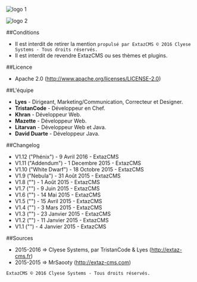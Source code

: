 ![logo 1](http://extaz-cms.fr/images/logo.png)

![logo 2](https://clyese-systems.com/img/logo.png)


##Conditions
* Il est interdit de retirer la mention `propulsé par ExtazCMS © 2016 Clyese Systems - Tous droits réservés.`
* Il est interdit de revendre ExtazCMS ou ses thèmes et plugins.

##Licence
* Apache 2.0  (http://www.apache.org/licenses/LICENSE-2.0)

##L'équipe
* __Lyes__         - Dirigeant, Marketing/Communication, Correcteur et Designer.
* __TristanCode__  - Développeur en Chef.
* __Khran__        - Développeur Web.
* __Mazette__      - Développeur Web.
* __Litarvan__     - Développeur Web et Java.
* __David Duarte__ - Développeur Java.

##Changelog
* V1.12 ("Phénix") - 9 Avril 2016 - ExtazCMS
* V1.11 ("Addendum") - 1 Decembre 2015 - ExtazCMS
* V1.10 ("White Dwarf") - 18 Octobre 2015 - ExtazCMS
* V1.9 ("Nebula") - 31 Août 2015 - ExtazCMS
* V1.8 ("") -  1 Août 2015 - ExtazCMS
* V1.7 ("") -  9 Juin 2015 - ExtazCMS
* V1.6 ("") - 14 Mai 2015 - ExtazCMS
* V1.5 ("") - 15 Avril 2015 - ExtazCMS
* V1.4 ("") -  3 Mars 2015 - ExtazCMS
* V1.3 ("") - 23 Janvier 2015 - ExtazCMS
* V1.2 ("") - 11 Janvier 2015 - ExtazCMS
* V1.1 ("") -  4 Janvier 2015 - ExtazCMS

##Sources
* 2015-2016 => Clyese Systems, par TristanCode & Lyes (http://extaz-cms.fr)
* 2015-2015 => MrSaooty (http://extaz-cms.com)

`ExtazCMS © 2016 Clyese Systems - Tous droits réservés.`
